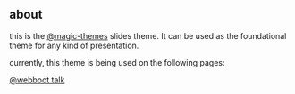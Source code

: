 ## about

this is the
[@magic-themes](https://github.com/magic-themes)
slides theme. It can be used as the foundational theme for any kind of presentation.

currently, this theme is being used on the following pages:

[@webboot talk](https://slides.webboot.org)

<NextPrev state next="installation"></NextPrev>
